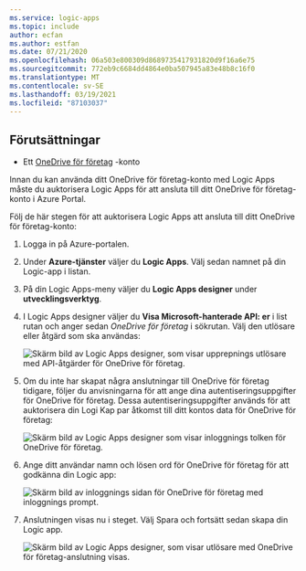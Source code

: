 ```yaml
---
ms.service: logic-apps
ms.topic: include
author: ecfan
ms.author: estfan
ms.date: 07/21/2020
ms.openlocfilehash: 06a503e800309d8689735417931820d9f16a6e75
ms.sourcegitcommit: 772eb9c6684dd4864e0ba507945a83e48b8c16f0
ms.translationtype: MT
ms.contentlocale: sv-SE
ms.lasthandoff: 03/19/2021
ms.locfileid: "87103037"
---
```

## <a name="prerequisites"></a>Förutsättningar

* Ett [OneDrive för företag](https://OneDrive.com) -konto 

Innan du kan använda ditt OneDrive för företag-konto med Logic Apps måste du auktorisera Logic Apps för att ansluta till ditt OneDrive för företag-konto i Azure Portal.

Följ de här stegen för att auktorisera Logic Apps att ansluta till ditt OneDrive för företag-konto:  

1. Logga in på Azure-portalen. 

1. Under **Azure-tjänster** väljer du **Logic Apps**. Välj sedan namnet på din Logic-app i listan.

1. På din Logic Apps-meny väljer du **Logic Apps designer** under **utvecklingsverktyg**.

1. I Logic Apps designer väljer du **Visa Microsoft-hanterade API: er** i list rutan och anger sedan *OneDrive för företag* i sökrutan. Välj den utlösare eller åtgärd som ska användas:  

   ![Skärm bild av Logic Apps designer, som visar upprepnings utlösare med API-åtgärder för OneDrive för företag.](./media/connectors-create-api-onedriveforbusiness/onedriveforbusiness-1.png)

2. Om du inte har skapat några anslutningar till OneDrive för företag tidigare, följer du anvisningarna för att ange dina autentiseringsuppgifter för OneDrive för företag. Dessa autentiseringsuppgifter används för att auktorisera din Logi Kap par åtkomst till ditt kontos data för OneDrive för företag:  

   ![Skärm bild av Logic Apps designer som visar inloggnings tolken för OneDrive för företag.](./media/connectors-create-api-onedriveforbusiness/onedriveforbusiness-2.png)

3. Ange ditt användar namn och lösen ord för OneDrive för företag för att godkänna din Logic app:  

   ![Skärm bild av inloggnings sidan för OneDrive för företag med inloggnings prompt.](./media/connectors-create-api-onedriveforbusiness/onedriveforbusiness-3.png)   

4. Anslutningen visas nu i steget. Välj Spara och fortsätt sedan skapa din Logic app. 

   ![Skärm bild av Logic Apps designer, som visar utlösare med OneDrive för företag-anslutning visas.](./media/connectors-create-api-onedriveforbusiness/onedriveforbusiness-4.png)   
